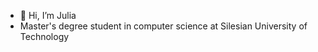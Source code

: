- 👋 Hi, I’m Julia
- Master's degree student in computer science at Silesian University of Technology





